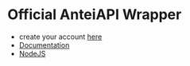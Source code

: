 # Official AnteiAPI Wrapper
- create your account <a href="https://antei.codes/signup">here</a>
- <a href="https://anteiapi.readthedocs.io/en/latest/usage.html">Documentation</a>
- <a href="https://github.com/Anteicodes/AnteiJS">NodeJS</a>

